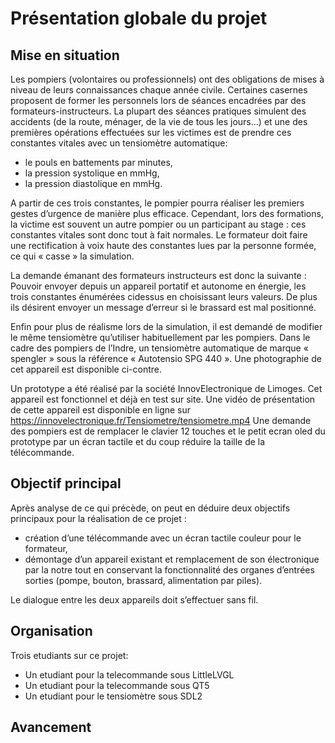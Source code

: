 # Présentation globale du projet

## Mise en situation

Les pompiers (volontaires ou professionnels) ont des obligations de mises à niveau de leurs connaissances chaque année civile.
Certaines casernes proposent de former les personnels lors de séances encadrées par des formateurs-instructeurs. La plupart
des séances pratiques simulent des accidents (de la route, ménager, de la vie de tous les jours…) et une des premières
opérations effectuées sur les victimes est de prendre ces constantes vitales
avec un tensiomètre automatique:

+ le pouls en battements par minutes,
+ la pression systolique en mmHg,
+ la pression diastolique en mmHg.

A partir de ces trois constantes, le pompier pourra réaliser les premiers gestes d’urgence de manière plus efficace.
Cependant, lors des formations, la victime est souvent un autre pompier ou un participant au stage : ces constantes vitales sont
donc tout à fait normales. Le formateur doit faire une rectification à voix haute des constantes lues par la personne formée, ce
qui « casse » la simulation.

La demande émanant des formateurs instructeurs est donc la suivante :
Pouvoir envoyer depuis un appareil portatif et autonome en énergie, les trois constantes énumérées cidessus en choisissant leurs valeurs. De plus ils désirent envoyer un message d’erreur si le brassard est
mal positionné.

Enfin pour plus de réalisme lors de la simulation, il est demandé de modifier le même tensiomètre
qu’utiliser habituellement par les pompiers. Dans le cadre des pompiers de l’Indre, un tensiomètre
automatique de marque « spengler » sous la référence « Autotensio SPG 440 ». Une photographie de cet
appareil est disponible ci-contre.

Un prototype a été réalisé par la société InnovElectronique de Limoges. Cet appareil est fonctionnel et déjà en test sur site. Une
vidéo de présentation de cette appareil est disponible en ligne sur https://innovelectronique.fr/Tensiometre/tensiometre.mp4
Une demande des pompiers est de remplacer le clavier 12 touches et le petit ecran oled du prototype par un écran tactile et du
coup réduire la taille de la télécommande.

## Objectif principal

Après analyse de ce qui précède, on peut en déduire deux objectifs principaux pour la réalisation de ce projet :

+ création d’une télécommande avec un écran tactile couleur pour le formateur,
+ démontage d’un appareil existant et remplacement de son électronique par la notre tout en conservant la fonctionnalité
des organes d’entrées sorties (pompe, bouton, brassard, alimentation par piles).

Le dialogue entre les deux appareils doit s’effectuer sans fil.

## Organisation

Trois etudiants sur ce projet:

+ Un etudiant pour la telecommande sous LittleLVGL
+ Un etudiant pour la telecommande sous QT5
+ Un etudiant pour le tensiomètre sous SDL2

## Avancement 